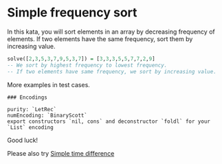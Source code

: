 # Simple frequency sort

In this kata, you will sort elements in an array by decreasing frequency of elements. If two elements have the same frequency, sort them by increasing value. 

```haskell
solve([2,3,5,3,7,9,5,3,7]) = [3,3,3,5,5,7,7,2,9]
-- We sort by highest frequency to lowest frequency.
-- If two elements have same frequency, we sort by increasing value.
```

More examples in test cases.

~~~if:lambdacalc
### Encodings

purity: `LetRec`  
numEncoding: `BinaryScott`  
export constructors `nil, cons` and deconstructor `foldl` for your `List` encoding  
~~~

Good luck!

Please also try [Simple time difference](https://www.codewars.com/kata/5b76a34ff71e5de9db0000f2)
